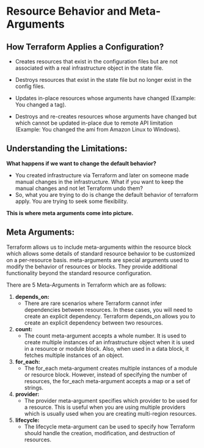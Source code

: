 # Resource Behavior and Meta-Arguments

## How Terraform Applies a Configuration?

* Creates resources that exist in the configuration files but are not associated with a real infrastructure object in the state file.

* Destroys resources that exist in the state file but no longer exist in the config files.

* Updates in-place resources whose arguments have changed (Example: You changed a tag).

* Destroys and re-creates resources whose arguments have changed but which cannot be updated in-place due to remote API limitation (Example: You changed the ami from Amazon Linux to Windows).


## Understanding the Limitations:

**What happens if we want to change the default behavior?**

* You created infrastructure via Terraform and later on someone made manual changes in the infrastructure. What if you want to keep the manual changes and not let Terraform undo them?
* So, what you are trying to do is change the default behavior of terraform apply. You are trying to seek some flexibility.

**This is where meta arguments come into picture.**

## Meta Arguments:
Terraform allows us to include meta-arguments within the resource block which allows some details of standard resource behavior to be customized on a per-resource basis. meta-arguments are special arguments used to modify the behavior of resources or blocks. They provide additional functionality beyond the standard resource configuration.

There are 5 Meta-Arguments in Terraform which are as follows:
1. **depends_on:**
   * There are rare scenarios where Terraform cannot infer dependencies between resources. In these cases, you will need to create an explicit dependency. Terraform depends_on allows you to create an explicit dependency between two resources.
2. **count:**
   * The count meta-argument accepts a whole number. It is used to create multiple instances of an infrastructure object when it is used in a resource or module block. Also, when used in a data block, it fetches multiple instances of an object.
3. **for_each:**
   * The for_each meta-argument creates multiple instances of a module or resource block. However, instead of specifying the number of resources, the for_each meta-argument accepts a map or a set of strings.
4. **provider:**
   * The provider meta-argument specifies which provider to be used for a resource. This is useful when you are using multiple providers which is usually used when you are creating multi-region resources.
5. **lifecycle:**
    * The lifecycle meta-argument can be used to specify how Terraform should handle the creation, modification, and destruction of resources.

